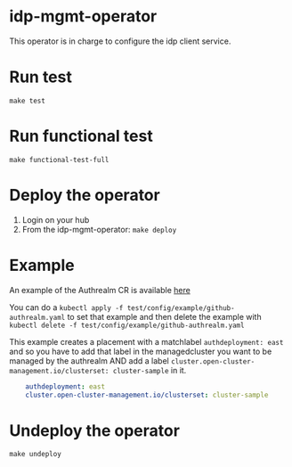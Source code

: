 
[comment]: # ( Copyright Red Hat )
# idp-mgmt-operator
This operator is in charge to configure the idp client service.

# Run test

`make test`

# Run functional test

`make functional-test-full`

# Deploy the operator

1. Login on your hub
2. From the idp-mgmt-operator: `make deploy`

# Example

An example of the Authrealm CR is available [here](test/config/example/github-authrealm.yaml)

You can do a `kubectl apply -f test/config/example/github-authrealm.yaml` to set that example
and then delete the example with `kubectl delete -f test/config/example/github-authrealm.yaml`

This example creates a placement with a matchlabel `authdeployment: east` and so you have to add that label in the managedcluster you want to be managed by the authrealm AND add a label `cluster.open-cluster-management.io/clusterset: cluster-sample` in it.

```yaml
    authdeployment: east
    cluster.open-cluster-management.io/clusterset: cluster-sample
```

# Undeploy the operator

`make undeploy`